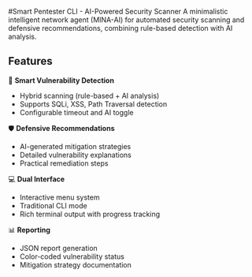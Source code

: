 #Smart Pentester CLI - AI-Powered Security Scanner 
A minimalistic intelligent network agent (MINA-AI)  for automated security scanning and defensive recommendations, combining rule-based detection with AI analysis.

## Features

🚀 **Smart Vulnerability Detection**
- Hybrid scanning (rule-based + AI analysis)
- Supports SQLi, XSS, Path Traversal detection
- Configurable timeout and AI toggle

🛡️ **Defensive Recommendations**
- AI-generated mitigation strategies
- Detailed vulnerability explanations
- Practical remediation steps

💻 **Dual Interface**
- Interactive menu system
- Traditional CLI mode
- Rich terminal output with progress tracking

📊 **Reporting**
- JSON report generation
- Color-coded vulnerability status
- Mitigation strategy documentation

